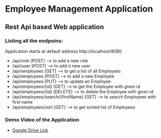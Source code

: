 # Employee Management Application
## Rest Api based Web application



### Listing all the endpoins: 
Application starts at default address http://localhost/8080
* /api/role [POST] --> to add a new role 
* /api/user [POST] --> to add n new user 
* /api/employees [GET] --> to get a list of all Employees 
* /api/employees [POST] --> to add a new Employee 
* /api/employees [PUT] --> to update an Employee 
* /api/employees/{id} [GET] --> to get the Employee with given id 
* /api/employees/{id} [DELETE] --> to delete the Employee with given id 
* /api/employees/search/{firstName} [GET] --> to search Employees with first name 
* /api/employees/sort [GET] --> to get sorted list of Employees 


### Demo Video of the Application 
* [Google Drive Link](https://www.google.com)